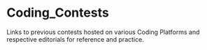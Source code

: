# Coding_Contests
Links to previous contests hosted on various Coding Platforms and respective editorials for reference and practice.

